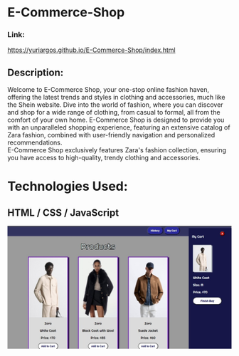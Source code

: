 # E-Commerce-Shop

### Link:
https://yuriargos.github.io/E-Commerce-Shop/index.html

## Description:
Welcome to E-Commerce Shop, your one-stop online fashion haven, offering the latest trends and styles in clothing and accessories, much like the Shein website. Dive into the world of fashion, where you can discover and shop for a wide range of clothing, from casual to formal, all from the comfort of your own home. E-Commerce Shop is designed to provide you with an unparalleled shopping experience, featuring an extensive catalog of Zara fashion, combined with user-friendly navigation and personalized recommendations.
<br>
E-Commerce Shop exclusively features Zara's fashion collection, ensuring you have access to high-quality, trendy clothing and accessories.

# Technologies Used:
## HTML / CSS / JavaScript

![image](https://github.com/YuriArgos/E-Commerce-Shop/blob/main/assets/SHOPPEE.jpeg)
